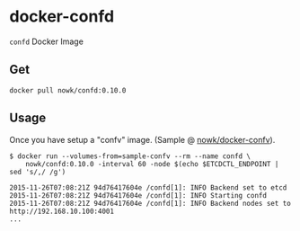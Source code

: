 # docker-confd

`confd` Docker Image

## Get

    docker pull nowk/confd:0.10.0

## Usage

Once you have setup a "confv" image. (Sample @ [nowk/docker-confv](https://github.com/nowk/docker-confv)).

    $ docker run --volumes-from=sample-confv --rm --name confd \
        nowk/confd:0.10.0 -interval 60 -node $(echo $ETCDCTL_ENDPOINT | sed 's/,/ /g')

    2015-11-26T07:08:21Z 94d76417604e /confd[1]: INFO Backend set to etcd
    2015-11-26T07:08:21Z 94d76417604e /confd[1]: INFO Starting confd
    2015-11-26T07:08:21Z 94d76417604e /confd[1]: INFO Backend nodes set to http://192.168.10.100:4001
    ...

